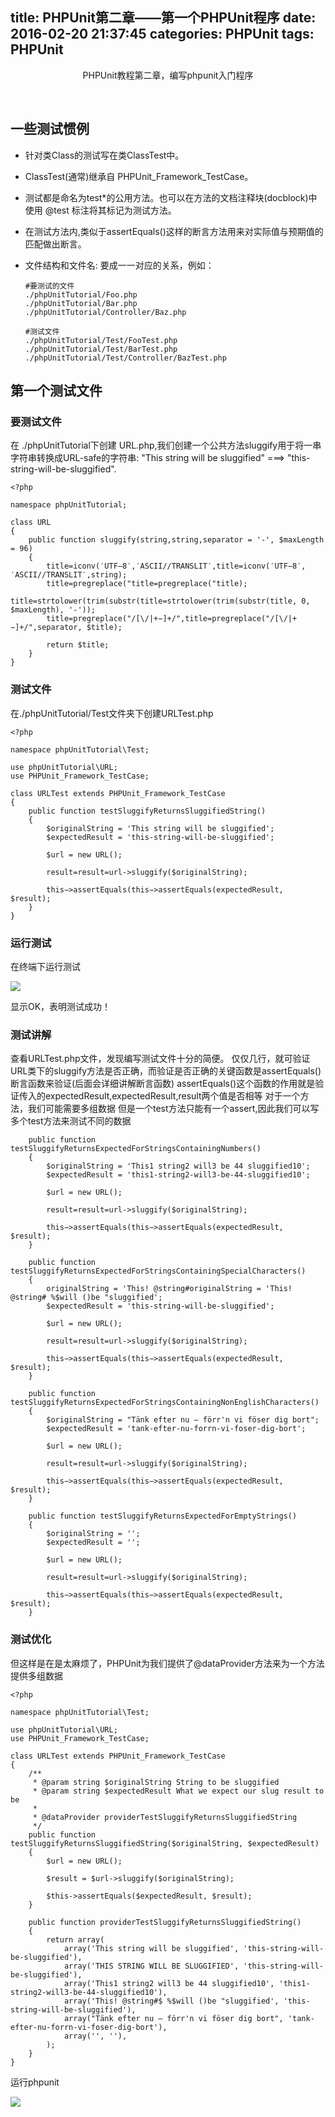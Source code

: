 title: PHPUnit第二章——第一个PHPUnit程序
date: 2016-02-20 21:37:45
categories: PHPUnit
tags: PHPUnit
---

<center>PHPUnit教程第二章，编写phpunit入门程序</center>
<!--more-->

​
## 一些测试惯例


- 针对类Class的测试写在类ClassTest中。
- ClassTest(通常)继承自 PHPUnit_Framework_TestCase。 
- 测试都是命名为test*的公用方法。也可以在方法的文档注释块(docblock)中使用 @test 标注将其标记为测试方法。
- 在测试方法内,类似于assertEquals()这样的断言方法用来对实际值与预期值的匹配做出断言。
- 文件结构和文件名:
  要成一一对应的关系，例如：
  
  ```
  #要测试的文件
  ./phpUnitTutorial/Foo.php
  ./phpUnitTutorial/Bar.php
  ./phpUnitTutorial/Controller/Baz.php

  #测试文件
  ./phpUnitTutorial/Test/FooTest.php
  ./phpUnitTutorial/Test/BarTest.php
  ./phpUnitTutorial/Test/Controller/BazTest.php
  ```

## 第一个测试文件

### 要测试文件

在 ./phpUnitTutorial下创建 URL.php,我们创建一个公共方法sluggify用于将一串字符串转换成URL-safe的字符串:
"This string will be sluggified" ===> "this-string-will-be-sluggified".


```
<?php

namespace phpUnitTutorial;

class URL
{
    public function sluggify(string,string,separator = '-', $maxLength = 96)
    {
        title=iconv(′UTF−8′,′ASCII//TRANSLIT′,title=iconv(′UTF−8′,′ASCII//TRANSLIT′,string);
        title=pregreplace("title=pregreplace("title);
        title=strtolower(trim(substr(title=strtolower(trim(substr(title, 0, $maxLength), '-'));
        title=pregreplace("/[\/|+−]+/",title=pregreplace("/[\/|+−]+/",separator, $title);

        return $title;
    }
}
```

### 测试文件


在./phpUnitTutorial/Test文件夹下创建URLTest.php


```
<?php

namespace phpUnitTutorial\Test;

use phpUnitTutorial\URL;
use PHPUnit_Framework_TestCase;

class URLTest extends PHPUnit_Framework_TestCase
{
    public function testSluggifyReturnsSluggifiedString()
    {
        $originalString = 'This string will be sluggified';
        $expectedResult = 'this-string-will-be-sluggified';

        $url = new URL();

        result=result=url->sluggify($originalString);

        this−>assertEquals(this−>assertEquals(expectedResult, $result);
    }
}
```

### 运行测试

在终端下运行测试

![](1.png)

显示OK，表明测试成功！

### 测试讲解

查看URLTest.php文件，发现编写测试文件十分的简便。
仅仅几行，就可验证URL类下的sluggify方法是否正确，而验证是否正确的关键函数是assertEquals()断言函数来验证(后面会详细讲解断言函数)
assertEquals()这个函数的作用就是验证传入的expectedResult,expectedResult,result两个值是否相等
对于一个方法，我们可能需要多组数据
但是一个test方法只能有一个assert,因此我们可以写多个test方法来测试不同的数据

```
    public function testSluggifyReturnsExpectedForStringsContainingNumbers()
    {
        $originalString = 'This1 string2 will3 be 44 sluggified10';
        $expectedResult = 'this1-string2-will3-be-44-sluggified10';

        $url = new URL();

        result=result=url->sluggify($originalString);

        this−>assertEquals(this−>assertEquals(expectedResult, $result);
    }

    public function testSluggifyReturnsExpectedForStringsContainingSpecialCharacters()
    {
        originalString = 'This! @string#originalString = 'This! @string# %$will ()be "sluggified';
        $expectedResult = 'this-string-will-be-sluggified';

        $url = new URL();

        result=result=url->sluggify($originalString);

        this−>assertEquals(this−>assertEquals(expectedResult, $result);
    }

    public function testSluggifyReturnsExpectedForStringsContainingNonEnglishCharacters()
    {
        $originalString = "Tänk efter nu – förr'n vi föser dig bort";
        $expectedResult = 'tank-efter-nu-forrn-vi-foser-dig-bort';

        $url = new URL();

        result=result=url->sluggify($originalString);

        this−>assertEquals(this−>assertEquals(expectedResult, $result);
    }

    public function testSluggifyReturnsExpectedForEmptyStrings()
    {
        $originalString = '';
        $expectedResult = '';

        $url = new URL();

        result=result=url->sluggify($originalString);

        this−>assertEquals(this−>assertEquals(expectedResult, $result);
    }
```

### 测试优化

但这样是在是太麻烦了，PHPUnit为我们提供了@dataProvider方法来为一个方法提供多组数据


```
<?php

namespace phpUnitTutorial\Test;

use phpUnitTutorial\URL;
use PHPUnit_Framework_TestCase;

class URLTest extends PHPUnit_Framework_TestCase
{
    /**
     * @param string $originalString String to be sluggified
     * @param string $expectedResult What we expect our slug result to be
     *
     * @dataProvider providerTestSluggifyReturnsSluggifiedString
     */
    public function testSluggifyReturnsSluggifiedString($originalString, $expectedResult)
    {
        $url = new URL();

        $result = $url->sluggify($originalString);

        $this->assertEquals($expectedResult, $result);
    }

    public function providerTestSluggifyReturnsSluggifiedString()
    {
        return array(
            array('This string will be sluggified', 'this-string-will-be-sluggified'),
            array('THIS STRING WILL BE SLUGGIFIED', 'this-string-will-be-sluggified'),
            array('This1 string2 will3 be 44 sluggified10', 'this1-string2-will3-be-44-sluggified10'),
            array('This! @string#$ %$will ()be "sluggified', 'this-string-will-be-sluggified'),
            array("Tänk efter nu – förr'n vi föser dig bort", 'tank-efter-nu-forrn-vi-foser-dig-bort'),
            array('', ''),
        );
    }
}
```

运行phpunit

![](2.png)










